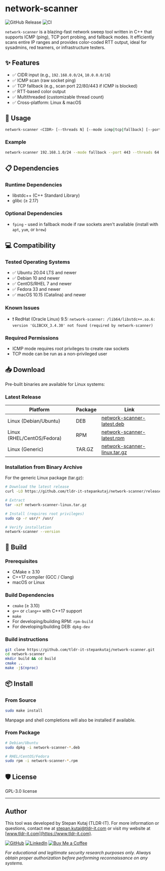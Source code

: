 # network-scanner

![GitHub Release](https://img.shields.io/github/v/release/tldr-it-stepankutaj/network-scanner)
![CI](https://github.com/tldr-it-stepankutaj/network-scanner/actions/workflows/build.yml/badge.svg)

`network-scanner` is a blazing-fast network sweep tool written in C++ that supports ICMP (ping), TCP port probing, and fallback modes. It efficiently scans entire IP ranges and provides color-coded RTT output, ideal for sysadmins, red teamers, or infrastructure testers.

## ✨ Features

- ✅ CIDR input (e.g., `192.168.0.0/24`, `10.0.0.0/16`)
- ✅ ICMP scan (raw socket ping)
- ✅ TCP fallback (e.g., scan port 22/80/443 if ICMP is blocked)
- ✅ RTT-based color output
- ✅ Multithreaded (customizable thread count)
- ✅ Cross-platform: Linux & macOS

## 🚀 Usage

```bash
network-scanner <CIDR> [--threads N] [--mode icmp|tcp|fallback] [--port PORT]
```

### Example

```bash
network-scanner 192.168.1.0/24 --mode fallback --port 443 --threads 64
```

## 📋 Dependencies

### Runtime Dependencies
- libstdc++ (C++ Standard Library)
- glibc (≥ 2.17)

### Optional Dependencies
- `fping` - used in fallback mode if raw sockets aren't available (install with `apt`, `yum`, or `brew`)

## 💻 Compatibility

### Tested Operating Systems
- ✅ Ubuntu 20.04 LTS and newer
- ✅ Debian 10 and newer
- ✅ CentOS/RHEL 7 and newer
- ✅ Fedora 33 and newer
- ✅ macOS 10.15 (Catalina) and newer

### Known Issues
- ❗ RedHat (Oracle Linux) 9.5: `network-scanner: /lib64/libstdc++.so.6: version 'GLIBCXX_3.4.30' not found (required by network-scanner)`

### Required Permissions
- ICMP mode requires root privileges to create raw sockets
- TCP mode can be run as a non-privileged user

## 📥 Download

Pre-built binaries are available for Linux systems:

### Latest Release

| Platform | Package | Link |
|----------|---------|------|
| Linux (Debian/Ubuntu) | DEB | [network-scanner-latest.deb](https://github.com/tldr-it-stepankutaj/network-scanner/releases/latest/download/network-scanner-*.deb) |
| Linux (RHEL/CentOS/Fedora) | RPM | [network-scanner-latest.rpm](https://github.com/tldr-it-stepankutaj/network-scanner/releases/latest/download/network-scanner-*.rpm) |
| Linux (Generic) | TAR.GZ | [network-scanner-linux.tar.gz](https://github.com/tldr-it-stepankutaj/network-scanner/releases/latest/download/network-scanner-linux.tar.gz) |

### Installation from Binary Archive

For the generic Linux package (tar.gz):

```bash
# Download the latest release
curl -LO https://github.com/tldr-it-stepankutaj/network-scanner/releases/latest/download/network-scanner-linux.tar.gz

# Extract
tar -xzf network-scanner-linux.tar.gz

# Install (requires root privileges)
sudo cp -r usr/* /usr/

# Verify installation
network-scanner --version
```

## 🔧 Build

### Prerequisites

- CMake ≥ 3.10
- C++17 compiler (GCC / Clang)
- macOS or Linux

### Build Dependencies

- `cmake` (≥ 3.10)
- `g++` or `clang++` with C++17 support
- `make`
- For developing/building RPM: `rpm-build`
- For developing/building DEB: `dpkg-dev`

### Build instructions

```bash
git clone https://github.com/tldr-it-stepankutaj/network-scanner.git
cd network-scanner
mkdir build && cd build
cmake ..
make -j$(nproc)
```

## 📦 Install

### From Source
```bash
sudo make install
```

Manpage and shell completions will also be installed if available.

### From Package
```bash
# Debian/Ubuntu
sudo dpkg -i network-scanner-*.deb

# RHEL/CentOS/Fedora
sudo rpm -i network-scanner-*.rpm
```

## 🛡 License

GPL-3.0 license

---
## Author

This tool was developed by Stepan Kutaj (TLDR-IT). For more information or questions, contact me at [stepan.kutaj@tldr-it.com](mailto:stepan.kutaj@tldr-it.com) or visit my website at [www.tldr-it.com](https://www.tldr-it.com).

[![GitHub](https://img.shields.io/github/followers/tldr-it-stepankutaj?label=Follow%20%40tldr-it-stepankutaj&style=social)](https://github.com/tldr-it-stepankutaj)
[![LinkedIn](https://img.shields.io/badge/LinkedIn-Connect-blue?style=social&logo=linkedin)](https://www.linkedin.com/in/stepankutaj)
[![Buy Me a Coffee](https://img.shields.io/badge/Buy%20Me%20a%20Coffee-Support-orange?style=social&logo=buy-me-a-coffee)](https://buymeacoffee.com/stepankutae)

*For educational and legitimate security research purposes only. Always obtain proper authorization before performing reconnaissance on any systems.*